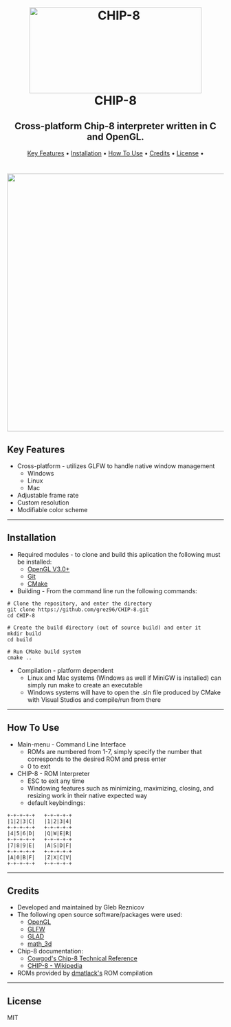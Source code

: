 <h1 align="center">
    <img src="https://i.imgur.com/YoQdq7Y.png" alt="CHIP-8" height="200" width="400">
    <br>
    CHIP-8
</h1>

<h2 align="center">
    Cross-platform Chip-8 interpreter written in C and OpenGL.
</h2>

<p align="center">
    <a href="#key-features">Key Features</a> •
    <a href="#installation">Installation</a> •
    <a href="#how-to-use">How To Use</a> •
    <a href="#credits">Credits</a> •
    <a href="#license">License</a> •
</p>

<h1 align="center">
    <img src="https://i.imgur.com/6sksDU8.gif" alt="pong gif" height="600" width="1200">
</h1>

## Key Features
* Cross-platform - utilizes GLFW to handle native window management
    - Windows
    - Linux
    - Mac
* Adjustable frame rate
* Custom resolution
* Modifiable color scheme
<hr>

## Installation
* Required modules - to clone and build this aplication the following must be installed:
    - [OpenGL V3.0+](https://www.opengl.org/)
    - [Git](https://git-scm.com/)
    - [CMake](https://cmake.org/)
* Building - From the command line run the following commands:
```
# Clone the repository, and enter the directory
git clone https://github.com/grez96/CHIP-8.git
cd CHIP-8

# Create the build directory (out of source build) and enter it
mkdir build
cd build

# Run CMake build system
cmake ..
```
* Compilation - platform dependent
    - Linux and Mac systems (Windows as well if MiniGW is installed) can simply run make to create an executable
    - Windows systems will have to open the .sln file produced by CMake with Visual Studios and compile/run from there
<hr>

## How To Use
* Main-menu - Command Line Interface
    - ROMs are numbered from 1-7, simply specify the number that corresponds to the desired ROM and press enter
    - 0 to exit
* CHIP-8 - ROM Interpreter
    - ESC to exit any time
    - Windowing features such as minimizing, maximizing, closing, and resizing work in their native expected way
    - default keybindings:
```
+-+-+-+-+	+-+-+-+-+
|1|2|3|C|	|1|2|3|4|
+-+-+-+-+	+-+-+-+-+
|4|5|6|D|	|Q|W|E|R|
+-+-+-+-+	+-+-+-+-+
|7|8|9|E|	|A|S|D|F|
+-+-+-+-+	+-+-+-+-+
|A|0|B|F|	|Z|X|C|V|
+-+-+-+-+	+-+-+-+-+
```
<hr>

## Credits
* Developed and maintained by Gleb Reznicov
* The following open source software/packages were used:
    - [OpenGL](https://www.opengl.org/)
    - [GLFW](https://www.glfw.org/)
    - [GLAD](https://glad.dav1d.de/)
    - [math_3d](https://github.com/arkanis/single-header-file-c-libs/blob/master/math_3d.h)
* Chip-8 documentation:
    - [Cowgod's Chip-8 Technical Reference](http://devernay.free.fr/hacks/chip8/C8TECH10.HTM)
    - [CHIP-8 - Wikipedia](https://en.wikipedia.org/wiki/CHIP-8)
* ROMs provided by [dmatlack's](https://github.com/dmatlack/chip8/tree/master/roms) ROM compilation
<hr>

## License
MIT
